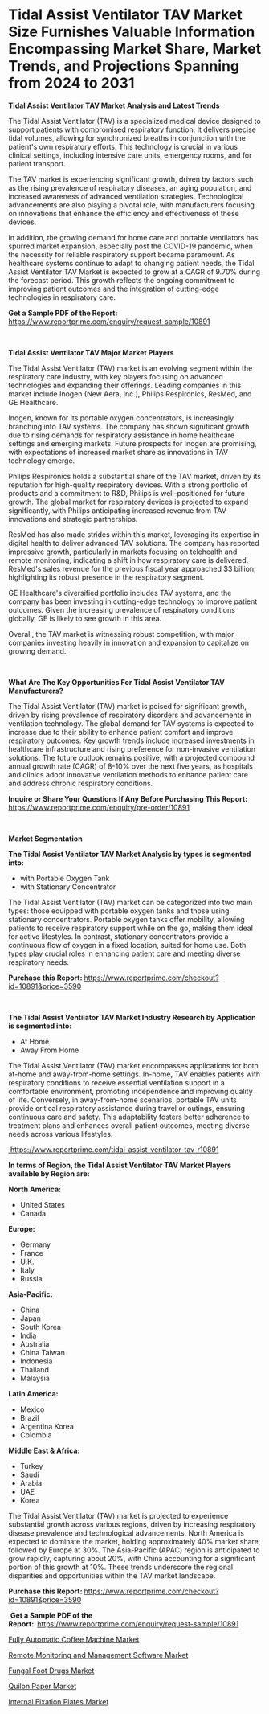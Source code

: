 <p><h1>Tidal Assist Ventilator TAV Market Size Furnishes Valuable Information Encompassing Market Share, Market Trends, and Projections Spanning from 2024 to 2031</h1></p><p><strong>Tidal Assist Ventilator TAV Market Analysis and Latest Trends</strong></p>
<p><p>The Tidal Assist Ventilator (TAV) is a specialized medical device designed to support patients with compromised respiratory function. It delivers precise tidal volumes, allowing for synchronized breaths in conjunction with the patient's own respiratory efforts. This technology is crucial in various clinical settings, including intensive care units, emergency rooms, and for patient transport.</p><p>The TAV market is experiencing significant growth, driven by factors such as the rising prevalence of respiratory diseases, an aging population, and increased awareness of advanced ventilation strategies. Technological advancements are also playing a pivotal role, with manufacturers focusing on innovations that enhance the efficiency and effectiveness of these devices. </p><p>In addition, the growing demand for home care and portable ventilators has spurred market expansion, especially post the COVID-19 pandemic, when the necessity for reliable respiratory support became paramount. As healthcare systems continue to adapt to changing patient needs, the Tidal Assist Ventilator TAV Market is expected to grow at a CAGR of 9.70% during the forecast period. This growth reflects the ongoing commitment to improving patient outcomes and the integration of cutting-edge technologies in respiratory care.</p></p>
<p><strong>Get a Sample PDF of the Report:&nbsp;</strong> <a href="https://www.reportprime.com/enquiry/request-sample/10891">https://www.reportprime.com/enquiry/request-sample/10891</a></p>
<p>&nbsp;</p>
<p><strong>Tidal Assist Ventilator TAV Major Market Players</strong></p>
<p><p>The Tidal Assist Ventilator (TAV) market is an evolving segment within the respiratory care industry, with key players focusing on advanced technologies and expanding their offerings. Leading companies in this market include Inogen (New Aera, Inc.), Philips Respironics, ResMed, and GE Healthcare.</p><p>Inogen, known for its portable oxygen concentrators, is increasingly branching into TAV systems. The company has shown significant growth due to rising demands for respiratory assistance in home healthcare settings and emerging markets. Future prospects for Inogen are promising, with expectations of increased market share as innovations in TAV technology emerge.</p><p>Philips Respironics holds a substantial share of the TAV market, driven by its reputation for high-quality respiratory devices. With a strong portfolio of products and a commitment to R&D, Philips is well-positioned for future growth. The global market for respiratory devices is projected to expand significantly, with Philips anticipating increased revenue from TAV innovations and strategic partnerships.</p><p>ResMed has also made strides within this market, leveraging its expertise in digital health to deliver advanced TAV solutions. The company has reported impressive growth, particularly in markets focusing on telehealth and remote monitoring, indicating a shift in how respiratory care is delivered. ResMed's sales revenue for the previous fiscal year approached $3 billion, highlighting its robust presence in the respiratory segment.</p><p>GE Healthcare's diversified portfolio includes TAV systems, and the company has been investing in cutting-edge technology to improve patient outcomes. Given the increasing prevalence of respiratory conditions globally, GE is likely to see growth in this area.</p><p>Overall, the TAV market is witnessing robust competition, with major companies investing heavily in innovation and expansion to capitalize on growing demand.</p></p>
<p>&nbsp;</p>
<p><strong>What Are The Key Opportunities For Tidal Assist Ventilator TAV Manufacturers?</strong></p>
<p><p>The Tidal Assist Ventilator (TAV) market is poised for significant growth, driven by rising prevalence of respiratory disorders and advancements in ventilation technology. The global demand for TAV systems is expected to increase due to their ability to enhance patient comfort and improve respiratory outcomes. Key growth trends include increased investments in healthcare infrastructure and rising preference for non-invasive ventilation solutions. The future outlook remains positive, with a projected compound annual growth rate (CAGR) of 8-10% over the next five years, as hospitals and clinics adopt innovative ventilation methods to enhance patient care and address chronic respiratory conditions.</p></p>
<p><strong>Inquire or Share Your Questions If Any Before Purchasing This Report:</strong> <a href="https://www.reportprime.com/enquiry/pre-order/10891">https://www.reportprime.com/enquiry/pre-order/10891</a></p>
<p>&nbsp;</p>
<p><strong>Market Segmentation</strong></p>
<p><strong>The Tidal Assist Ventilator TAV Market Analysis by types is segmented into:</strong></p>
<p><ul><li>with Portable Oxygen Tank</li><li>with Stationary Concentrator</li></ul></p>
<p><p>The Tidal Assist Ventilator (TAV) market can be categorized into two main types: those equipped with portable oxygen tanks and those using stationary concentrators. Portable oxygen tanks offer mobility, allowing patients to receive respiratory support while on the go, making them ideal for active lifestyles. In contrast, stationary concentrators provide a continuous flow of oxygen in a fixed location, suited for home use. Both types play crucial roles in enhancing patient care and meeting diverse respiratory needs.</p></p>
<p><strong>Purchase this Report:&nbsp;</strong><a href="https://www.reportprime.com/checkout?id=10891&price=3590">https://www.reportprime.com/checkout?id=10891&price=3590</a></p>
<p>&nbsp;</p>
<p><strong>The Tidal Assist Ventilator TAV Market Industry Research by Application is segmented into:</strong></p>
<p><ul><li>At Home</li><li>Away From Home</li></ul></p>
<p><p>The Tidal Assist Ventilator (TAV) market encompasses applications for both at-home and away-from-home settings. In-home, TAV enables patients with respiratory conditions to receive essential ventilation support in a comfortable environment, promoting independence and improving quality of life. Conversely, in away-from-home scenarios, portable TAV units provide critical respiratory assistance during travel or outings, ensuring continuous care and safety. This adaptability fosters better adherence to treatment plans and enhances overall patient outcomes, meeting diverse needs across various lifestyles.</p></p>
<p><a href="https://www.reportprime.com/tidal-assist-ventilator-tav-r10891">&nbsp;https://www.reportprime.com/tidal-assist-ventilator-tav-r10891</a></p>
<p><strong>In terms of Region, the Tidal Assist Ventilator TAV Market Players available by Region are:</strong></p>
<p>
    <p> <strong> North America: </strong>
        <ul>
            <li>United States</li>
            <li>Canada</li>
        </ul>
        </p> 
    <p> <strong> Europe: </strong>
        <ul>
            <li>Germany</li>
            <li>France</li>
            <li>U.K.</li>
            <li>Italy</li>
            <li>Russia</li>
        </ul>
        </p> 
    <p> <strong> Asia-Pacific: </strong>
        <ul>
            <li>China</li>
            <li>Japan</li>
            <li>South Korea</li>
            <li>India</li>
            <li>Australia</li>
            <li>China Taiwan</li>
            <li>Indonesia</li>
            <li>Thailand</li>
            <li>Malaysia</li>
        </ul>
        </p> 
    <p> <strong> Latin America: </strong>
        <ul>
            <li>Mexico</li>
            <li>Brazil</li>
            <li>Argentina Korea</li>
            <li>Colombia</li>
        </ul>
        </p> 
    <p> <strong> Middle East & Africa: </strong>
        <ul>
            <li>Turkey</li>
            <li>Saudi</li>
            <li>Arabia</li>
            <li>UAE</li>
            <li>Korea</li>
        </ul>
    </p>
    </p>
<p><p>The Tidal Assist Ventilator (TAV) market is projected to experience substantial growth across various regions, driven by increasing respiratory disease prevalence and technological advancements. North America is expected to dominate the market, holding approximately 40% market share, followed by Europe at 30%. The Asia-Pacific (APAC) region is anticipated to grow rapidly, capturing about 20%, with China accounting for a significant portion of this growth at 10%. These trends underscore the regional disparities and opportunities within the TAV market landscape.</p></p>
<p><strong>Purchase this Report: </strong><a href="https://www.reportprime.com/checkout?id=10891&price=3590">https://www.reportprime.com/checkout?id=10891&price=3590</a></p>
<p>&nbsp;<strong>Get a Sample PDF of the Report:&nbsp;&nbsp;</strong><a href="https://www.reportprime.com/enquiry/request-sample/10891">https://www.reportprime.com/enquiry/request-sample/10891</a></p>
<p><strong></strong></p>
<p><p><a href="https://issuu.com/reportprime-2/docs/fully-automatic-coffee-machine-mark_b94df860459007">Fully Automatic Coffee Machine Market</a></p><p><a href="https://issuu.com/reportprime-2/docs/remote-monitoring-and-management-so_d2fc959676d84c">Remote Monitoring and Management Software Market</a></p><p><a href="https://medium.com/@teguhbavarian07_99894/the-market-for-fungal-foot-drugs-market-is-examined-in-this-report-along-with-the-factors-that-7d770461e901">Fungal Foot Drugs Market</a></p><p><a href="https://www.linkedin.com/pulse/global-quilon-paper-market-trends-insights-growth-opportunities-7ax4e?trackingId=SYu2yM5ORYef0beFWHaHKg%3D%3D">Quilon Paper Market</a></p><p><a href="https://medium.com/@fredyyunianto_89084/global-perspectives-on-internal-fixation-plates-market-trends-challenges-and-forecast-aa043a4fee9e">Internal Fixation Plates Market</a></p></p>